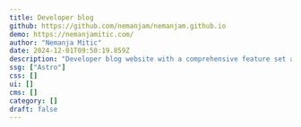 ```yaml
---
title: Developer blog
github: https://github.com/nemanjam/nemanjam.github.io
demo: https://nemanjamitic.com/
author: "Nemanja Mitic"
date: 2024-12-01T09:50:19.859Z
description: "Developer blog website with a comprehensive feature set and well structured code."
ssg: ["Astro"]
css: []
ui: []
cms: []
category: []
draft: false
---
```

